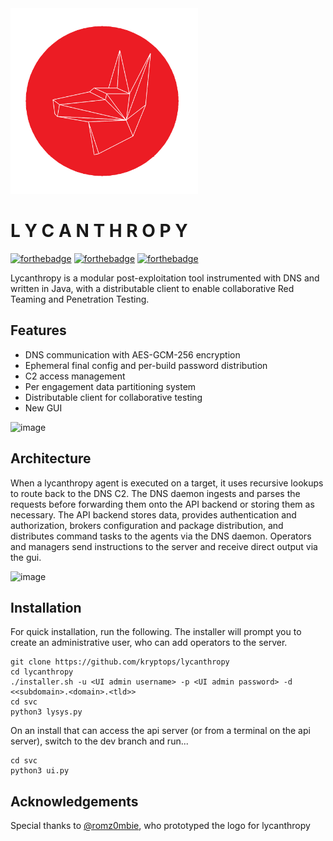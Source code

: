 <img src="Lycanthropy_Logo.png" width=300>

# L Y C A N T H R O P Y
[![forthebadge](https://forthebadge.com/images/badges/made-with-java.svg)](https://forthebadge.com) [![forthebadge](https://forthebadge.com/images/badges/gluten-free.svg)](https://forthebadge.com) [![forthebadge](https://forthebadge.com/images/badges/built-with-love.svg)](https://forthebadge.com)

Lycanthropy is a modular post-exploitation tool instrumented with DNS and written in Java, with a distributable client to enable collaborative Red Teaming and Penetration Testing.

## Features
* DNS communication with AES-GCM-256 encryption
* Ephemeral final config and per-build password distribution
* C2 access management
* Per engagement data partitioning system
* Distributable client for collaborative testing
* New GUI

![image](https://user-images.githubusercontent.com/47731694/154202430-77312004-df75-4f44-80d2-cdee1ff2ffc0.png)

## Architecture
When a lycanthropy agent is executed on a target, it uses recursive lookups to route back to the DNS C2. The DNS daemon ingests and parses the requests before forwarding them onto the API backend or storing them as necessary. The API backend stores data, provides authentication and authorization, brokers configuration and package distribution, and distributes command tasks to the agents via the DNS daemon. Operators and managers send instructions to the server and receive direct output via the gui.

![image](https://user-images.githubusercontent.com/47731694/154203949-8c4818dd-c45b-4715-b8a3-751e6872e046.png)

## Installation
For quick installation, run the following. The installer will prompt you to create an administrative user, who can add operators to the server.

```
git clone https://github.com/kryptops/lycanthropy
cd lycanthropy
./installer.sh -u <UI admin username> -p <UI admin password> -d <<subdomain>.<domain>.<tld>> 
cd svc
python3 lysys.py
```
On an install that can access the api server (or from a terminal on the api server), switch to the dev branch and run...

```
cd svc
python3 ui.py
```

## Acknowledgements
Special thanks to <a href="https://twitter.com/romz0mbie">@romz0mbie</a>, who prototyped the logo for lycanthropy
